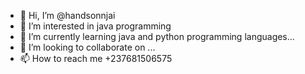 - 👋 Hi, I’m @handsonnjai
- 👀 I’m interested in java programming
- 🌱 I’m currently learning java and python programming languages...
- 💞️ I’m looking to collaborate on ...
- 📫 How to reach me +237681506575

<!---
handsonnjai27/handsonnjai27 is a ✨ special ✨ repository because its `README.md` (this file) appears on your GitHub profile.
You can click the Preview link to take a look at your changes.
--->
